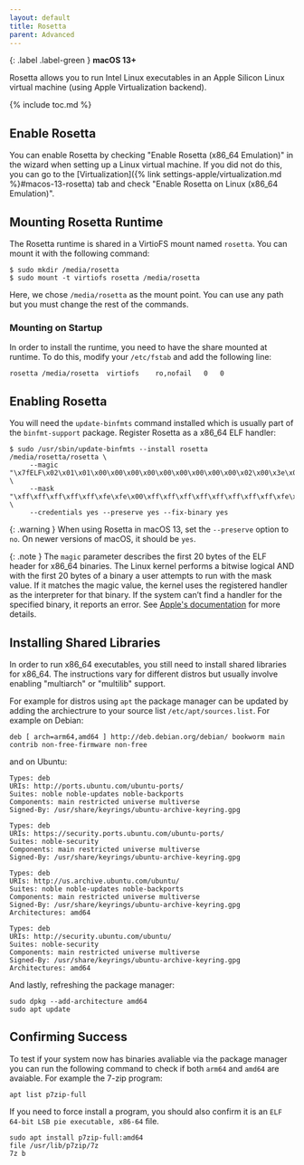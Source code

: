 ```yaml
---
layout: default
title: Rosetta
parent: Advanced
---
```

{: .label .label-green }
**macOS 13+**

Rosetta allows you to run Intel Linux executables in an Apple Silicon Linux virtual machine (using Apple Virtualization backend).

{% include toc.md %}

## Enable Rosetta
You can enable Rosetta by checking "Enable Rosetta (x86_64 Emulation)" in the wizard when setting up a Linux virtual machine. If you did not do this, you can go to the [Virtualization]({% link settings-apple/virtualization.md %}#macos-13-rosetta) tab and check "Enable Rosetta on Linux (x86_64 Emulation)".

## Mounting Rosetta Runtime
The Rosetta runtime is shared in a VirtioFS mount named `rosetta`. You can mount it with the following command:

```
$ sudo mkdir /media/rosetta
$ sudo mount -t virtiofs rosetta /media/rosetta
```

Here, we chose `/media/rosetta` as the mount point. You can use any path but you must change the rest of the commands.

### Mounting on Startup
In order to install the runtime, you need to have the share mounted at runtime. To do this, modify your `/etc/fstab` and add the following line:

```
rosetta	/media/rosetta	virtiofs	ro,nofail	0	0
```

## Enabling Rosetta
You will need the `update-binfmts` command installed which is usually part of the `binfmt-support` package. Register Rosetta as a x86_64 ELF handler:

```
$ sudo /usr/sbin/update-binfmts --install rosetta /media/rosetta/rosetta \
     --magic "\x7fELF\x02\x01\x01\x00\x00\x00\x00\x00\x00\x00\x00\x00\x02\x00\x3e\x00" \
     --mask "\xff\xff\xff\xff\xff\xfe\xfe\x00\xff\xff\xff\xff\xff\xff\xff\xff\xfe\xff\xff\xff" \
     --credentials yes --preserve yes --fix-binary yes
```

{: .warning }
When using Rosetta in macOS 13, set the `--preserve` option to `no`. On newer versions of macOS, it should be `yes`.

{: .note }
The `magic` parameter describes the first 20 bytes of the ELF header for x86_64 binaries. The Linux kernel performs a bitwise logical AND with the first 20 bytes of a binary a user attempts to run with the mask value. If it matches the magic value, the kernel uses the registered handler as the interpreter for that binary. If the system can’t find a handler for the specified binary, it reports an error. See [Apple's documentation](https://developer.apple.com/documentation/virtualization/running_intel_binaries_in_linux_vms_with_rosetta) for more details.

## Installing Shared Libraries
In order to run x86_64 executables, you still need to install shared libraries for x86_64. The instructions vary for different distros but usually involve enabling "multiarch" or "multilib" support.

For example for distros using `apt` the package manager can be updated by adding the archiectrure to your source list `/etc/apt/sources.list`. For example on Debian:

```
deb [ arch=arm64,amd64 ] http://deb.debian.org/debian/ bookworm main contrib non-free-firmware non-free
```
and on Ubuntu:
```
Types: deb
URIs: http://ports.ubuntu.com/ubuntu-ports/
Suites: noble noble-updates noble-backports
Components: main restricted universe multiverse
Signed-By: /usr/share/keyrings/ubuntu-archive-keyring.gpg

Types: deb
URIs: https://security.ports.ubuntu.com/ubuntu-ports/
Suites: noble-security
Components: main restricted universe multiverse
Signed-By: /usr/share/keyrings/ubuntu-archive-keyring.gpg

Types: deb
URIs: http://us.archive.ubuntu.com/ubuntu/
Suites: noble noble-updates noble-backports
Components: main restricted universe multiverse
Signed-By: /usr/share/keyrings/ubuntu-archive-keyring.gpg
Architectures: amd64

Types: deb
URIs: http://security.ubuntu.com/ubuntu/
Suites: noble-security
Components: main restricted universe multiverse
Signed-By: /usr/share/keyrings/ubuntu-archive-keyring.gpg
Architectures: amd64
```

And lastly, refreshing the package manager:
```
sudo dpkg --add-architecture amd64
sudo apt update
```

## Confirming Success
To test if your system now has binaries avaliable via the package manager you can run the following command to check if both `arm64` and `amd64` are avaiable. For example the 7-zip program:
```
apt list p7zip-full
```
If you need to force install a program, you should also confirm it is an `ELF 64-bit LSB pie executable, x86-64` file.
```
sudo apt install p7zip-full:amd64
file /usr/lib/p7zip/7z
7z b
```
